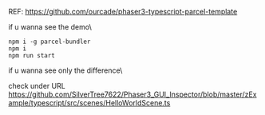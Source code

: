 
REF: 
https://github.com/ourcade/phaser3-typescript-parcel-template

if u wanna see the demo\

```
npm i -g parcel-bundler
npm i
npm run start
```

if u wanna see only the difference\

check under URL
https://github.com/SilverTree7622/Phaser3_GUI_Inspector/blob/master/zExample/typescript/src/scenes/HelloWorldScene.ts
